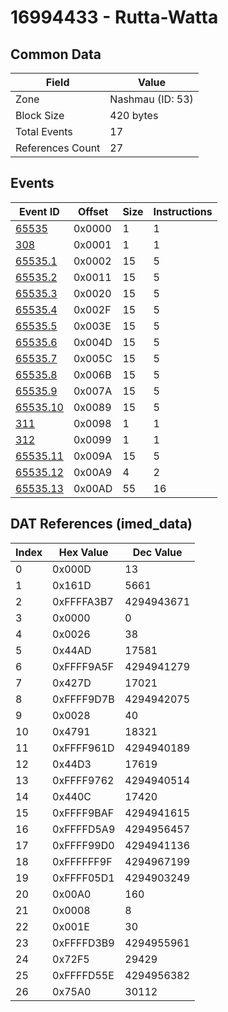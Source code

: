 # 16994433 - Rutta-Watta

## Common Data

| Field            | Value            |
|------------------|------------------|
| Zone             | Nashmau (ID: 53) |
| Block Size       | 420 bytes        |
| Total Events     | 17               |
| References Count | 27               |

## Events

| Event ID                  | Offset   |   Size |   Instructions |
|---------------------------|----------|--------|----------------|
| [65535](./65535.md)       | 0x0000   |      1 |              1 |
| [308](./308.md)           | 0x0001   |      1 |              1 |
| [65535.1](./65535.1.md)   | 0x0002   |     15 |              5 |
| [65535.2](./65535.2.md)   | 0x0011   |     15 |              5 |
| [65535.3](./65535.3.md)   | 0x0020   |     15 |              5 |
| [65535.4](./65535.4.md)   | 0x002F   |     15 |              5 |
| [65535.5](./65535.5.md)   | 0x003E   |     15 |              5 |
| [65535.6](./65535.6.md)   | 0x004D   |     15 |              5 |
| [65535.7](./65535.7.md)   | 0x005C   |     15 |              5 |
| [65535.8](./65535.8.md)   | 0x006B   |     15 |              5 |
| [65535.9](./65535.9.md)   | 0x007A   |     15 |              5 |
| [65535.10](./65535.10.md) | 0x0089   |     15 |              5 |
| [311](./311.md)           | 0x0098   |      1 |              1 |
| [312](./312.md)           | 0x0099   |      1 |              1 |
| [65535.11](./65535.11.md) | 0x009A   |     15 |              5 |
| [65535.12](./65535.12.md) | 0x00A9   |      4 |              2 |
| [65535.13](./65535.13.md) | 0x00AD   |     55 |             16 |

## DAT References (imed_data)

|   Index | Hex Value   |   Dec Value |
|---------|-------------|-------------|
|       0 | 0x000D      |          13 |
|       1 | 0x161D      |        5661 |
|       2 | 0xFFFFA3B7  |  4294943671 |
|       3 | 0x0000      |           0 |
|       4 | 0x0026      |          38 |
|       5 | 0x44AD      |       17581 |
|       6 | 0xFFFF9A5F  |  4294941279 |
|       7 | 0x427D      |       17021 |
|       8 | 0xFFFF9D7B  |  4294942075 |
|       9 | 0x0028      |          40 |
|      10 | 0x4791      |       18321 |
|      11 | 0xFFFF961D  |  4294940189 |
|      12 | 0x44D3      |       17619 |
|      13 | 0xFFFF9762  |  4294940514 |
|      14 | 0x440C      |       17420 |
|      15 | 0xFFFF9BAF  |  4294941615 |
|      16 | 0xFFFFD5A9  |  4294956457 |
|      17 | 0xFFFF99D0  |  4294941136 |
|      18 | 0xFFFFFF9F  |  4294967199 |
|      19 | 0xFFFF05D1  |  4294903249 |
|      20 | 0x00A0      |         160 |
|      21 | 0x0008      |           8 |
|      22 | 0x001E      |          30 |
|      23 | 0xFFFFD3B9  |  4294955961 |
|      24 | 0x72F5      |       29429 |
|      25 | 0xFFFFD55E  |  4294956382 |
|      26 | 0x75A0      |       30112 |
